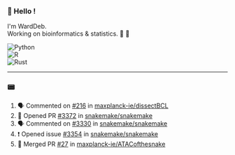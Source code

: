 ### :robot: Hello !

I'm WardDeb.  
Working on bioinformatics & statistics. 🧬 🧪  

![Python](https://img.shields.io/badge/python-3670A0?style=for-the-badge&logo=python&logoColor=ffdd54)  
![R](https://img.shields.io/badge/r-%23276DC3.svg?style=for-the-badge&logo=r&logoColor=white)  
![Rust](https://img.shields.io/badge/rust-%23000000.svg?style=for-the-badge&logo=rust&logoColor=white)  

---

### :pager:

<!--START_SECTION:activity-->
1. 🗣 Commented on [#216](https://github.com/maxplanck-ie/dissectBCL/pull/216#issuecomment-2714932090) in [maxplanck-ie/dissectBCL](https://github.com/maxplanck-ie/dissectBCL)
2. 💪 Opened PR [#3372](https://github.com/snakemake/snakemake/pull/3372) in [snakemake/snakemake](https://github.com/snakemake/snakemake)
3. 🗣 Commented on [#3330](https://github.com/snakemake/snakemake/issues/3330#issuecomment-2710871715) in [snakemake/snakemake](https://github.com/snakemake/snakemake)
4. ❗ Opened issue [#3354](https://github.com/snakemake/snakemake/issues/3354) in [snakemake/snakemake](https://github.com/snakemake/snakemake)
5. 🎉 Merged PR [#27](https://github.com/maxplanck-ie/ATACofthesnake/pull/27) in [maxplanck-ie/ATACofthesnake](https://github.com/maxplanck-ie/ATACofthesnake)
<!--END_SECTION:activity-->

